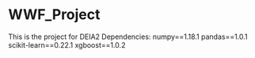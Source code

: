 # WWF_Project
This is the project for DEIA2
Dependencies:
numpy==1.18.1
pandas==1.0.1
scikit-learn==0.22.1
xgboost==1.0.2
